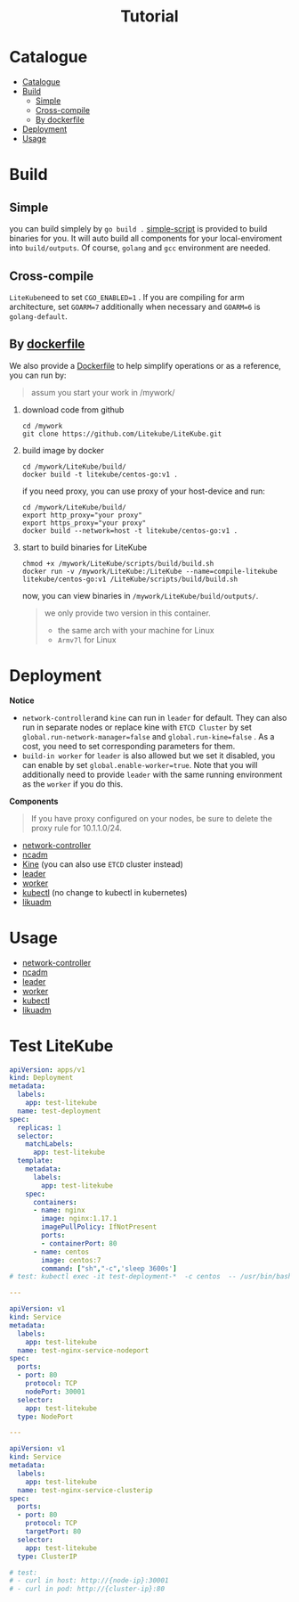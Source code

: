 <h1 align="center">Tutorial</h1>

# Catalogue
- [Catalogue](#catalogue)
- [Build](#build)
  - [Simple](#simple)
  - [Cross-compile](#cross-compile)
  - [By dockerfile](#by-dockerfile)
- [Deployment](#deployment)
- [Usage](#usage)
# Build

## Simple
you can build  simplely by `go build .` [simple-script](https://github.com/Litekube/LiteKube/blob/main/scripts/build/build.sh) is provided to build binaries for you. It will auto build all components for your local-enviroment into `build/outputs`. Of course, `golang` and `gcc` environment are needed.

## Cross-compile
`LiteKube`need to set `CGO_ENABLED=1` . If you are compiling for arm architecture, set `GOARM=7` additionally when necessary and `GOARM=6` is `golang-default`.

## By [dockerfile](../build/Dockerfile)

We also provide a [Dockerfile](../build/Dockerfile) to help simplify operations or as a reference, you can run by:

> assum you start your work in /mywork/

1. download code from github

    ```shell
    cd /mywork
    git clone https://github.com/Litekube/LiteKube.git 
    ```

2. build image by docker

    ```shell
    cd /mywork/LiteKube/build/
    docker build -t litekube/centos-go:v1 .
    ```

    if you need proxy, you can use proxy of your host-device and run:

    ```shell
    cd /mywork/LiteKube/build/
    export http_proxy="your proxy"
    export https_proxy="your proxy"
    docker build --network=host -t litekube/centos-go:v1 .
    ```

3. start to build binaries for LiteKube

    ```shell
    chmod +x /mywork/LiteKube/scripts/build/build.sh
    docker run -v /mywork/LiteKube:/LiteKube --name=compile-litekube litekube/centos-go:v1 /LiteKube/scripts/build/build.sh
    ```

    now, you can view binaries in `/mywork/LiteKube/build/outputs/`. 
    
    > we only provide two version in this container. 
    >
    > - the same arch with your machine for Linux
    > - `Armv7l` for Linux

# Deployment

**Notice**

- `network-controller`and `kine` can run in `leader` for default. They can also run in separate nodes or replace kine with `ETCD Cluster` by set `global.run-network-manager=false` and `global.run-kine=false` . As a cost, you need to set corresponding parameters for them.
- `build-in worker` for `leader` is also allowed but we set it disabled, you can enable by set `global.enable-worker=true`. Note that you will additionally need to provide `leader` with the same running environment as the `worker` if you do this.

**Components**
> If you have proxy configured on your nodes, be sure to delete the proxy rule for 10.1.1.0/24.

- [network-controller](https://github.com/Litekube/network-controller)
- [ncadm](https://github.com/Litekube/network-controller/blob/main/docs/ncadm-explain.md)
- [Kine](https://github.com/Litekube/kine) (you can also use `ETCD` cluster instead)
- [leader](leader/deploy.md)
- [worker](worker/deploy.md)
- [kubectl](kubectl/deploy.md) (no change to kubectl in kubernetes)
- [likuadm](likuadm/deploy.md)

# Usage
- [network-controller](https://github.com/Litekube/network-controller/blob/main/docs/demo-usage.md)
- [ncadm](https://github.com/Litekube/network-controller/blob/main/docs/ncadm-explain.md)
- [leader](leader/usage.md)
- [worker](worker/usage.md)
- [kubectl](https://github.com/kubernetes/kubectl)
- [likuadm](likuadm/usage.md)

# Test LiteKube

```yaml
apiVersion: apps/v1
kind: Deployment
metadata:
  labels:
    app: test-litekube
  name: test-deployment
spec:
  replicas: 1 
  selector:
    matchLabels:
      app: test-litekube
  template:
    metadata:
      labels:
        app: test-litekube
    spec:
      containers:
      - name: nginx
        image: nginx:1.17.1
        imagePullPolicy: IfNotPresent
        ports:
        - containerPort: 80
      - name: centos 
        image: centos:7
        command: ["sh","-c",'sleep 3600s']
# test: kubectl exec -it test-deployment-*  -c centos  -- /usr/bin/bash

---

apiVersion: v1
kind: Service
metadata:
  labels:
    app: test-litekube
  name: test-nginx-service-nodeport
spec:
  ports:
  - port: 80
    protocol: TCP
    nodePort: 30001
  selector:
    app: test-litekube
  type: NodePort

---

apiVersion: v1
kind: Service
metadata:
  labels:
    app: test-litekube
  name: test-nginx-service-clusterip
spec:
  ports:
  - port: 80
    protocol: TCP
    targetPort: 80
  selector:
    app: test-litekube
  type: ClusterIP

# test: 
# - curl in host: http://{node-ip}:30001
# - curl in pod: http://{cluster-ip}:80
```